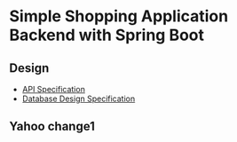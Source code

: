 # Simple Shopping Application Backend with Spring Boot

## Design

- [API Specification](documents/design/api.md)
- [Database Design Specification](documents/design/database.md)
## Yahoo change1
